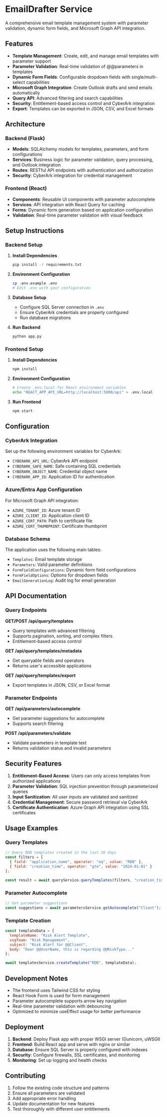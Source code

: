 # EmailDrafter Service

A comprehensive email template management system with parameter validation, dynamic form fields, and Microsoft Graph API integration.

## Features

- **Template Management**: Create, edit, and manage email templates with parameter support
- **Parameter Validation**: Real-time validation of @@parameters in templates
- **Dynamic Form Fields**: Configurable dropdown fields with single/multi-select capabilities
- **Microsoft Graph Integration**: Create Outlook drafts and send emails automatically
- **Query API**: Advanced filtering and search capabilities
- **Security**: Entitlement-based access control and CyberArk integration
- **Export**: Templates can be exported in JSON, CSV, and Excel formats

## Architecture

### Backend (Flask)
- **Models**: SQLAlchemy models for templates, parameters, and form configurations
- **Services**: Business logic for parameter validation, query processing, and Outlook integration
- **Routes**: RESTful API endpoints with authentication and authorization
- **Security**: CyberArk integration for credential management

### Frontend (React)
- **Components**: Reusable UI components with parameter autocomplete
- **Services**: API integration with React Query for caching
- **Forms**: Dynamic form generation based on application configuration
- **Validation**: Real-time parameter validation with visual feedback

## Setup Instructions

### Backend Setup

1. **Install Dependencies**
   ```bash
   pip install -r requirements.txt
   ```

2. **Environment Configuration**
   ```bash
   cp .env.example .env
   # Edit .env with your configuration
   ```

3. **Database Setup**
   - Configure SQL Server connection in `.env`
   - Ensure CyberArk credentials are properly configured
   - Run database migrations

4. **Run Backend**
   ```bash
   python app.py
   ```

### Frontend Setup

1. **Install Dependencies**
   ```bash
   npm install
   ```

2. **Environment Configuration**
   ```bash
   # Create .env.local for React environment variables
   echo "REACT_APP_API_URL=http://localhost:5000/api" > .env.local
   ```

3. **Run Frontend**
   ```bash
   npm start
   ```

## Configuration

### CyberArk Integration
Set up the following environment variables for CyberArk:
- `CYBERARK_API_URL`: CyberArk API endpoint
- `CYBERARK_SAFE_NAME`: Safe containing SQL credentials
- `CYBERARK_OBJECT_NAME`: Credential object name
- `CYBERARK_APP_ID`: Application ID for authentication

### Azure/Entra App Configuration
For Microsoft Graph API integration:
- `AZURE_TENANT_ID`: Azure tenant ID
- `AZURE_CLIENT_ID`: Application client ID
- `AZURE_CERT_PATH`: Path to certificate file
- `AZURE_CERT_THUMBPRINT`: Certificate thumbprint

### Database Schema

The application uses the following main tables:
- `Templates`: Email template storage
- `Parameters`: Valid parameter definitions
- `FormFieldConfigurations`: Dynamic form field configurations
- `FormFieldOptions`: Options for dropdown fields
- `EmailGenerationLog`: Audit log for email generation

## API Documentation

### Query Endpoints

**GET/POST /api/query/templates**
- Query templates with advanced filtering
- Supports pagination, sorting, and complex filters
- Entitlement-based access control

**GET /api/query/templates/metadata**
- Get queryable fields and operators
- Returns user's accessible applications

**GET /api/query/templates/export**
- Export templates in JSON, CSV, or Excel format

### Parameter Endpoints

**GET /api/parameters/autocomplete**
- Get parameter suggestions for autocomplete
- Supports search filtering

**POST /api/parameters/validate**
- Validate parameters in template text
- Returns validation status and invalid parameters

## Security Features

1. **Entitlement-Based Access**: Users can only access templates from authorized applications
2. **Parameter Validation**: SQL injection prevention through parameterized queries
3. **Input Sanitization**: All user inputs are validated and sanitized
4. **Credential Management**: Secure password retrieval via CyberArk
5. **Certificate Authentication**: Azure Graph API integration using SSL certificates

## Usage Examples

### Query Templates
```javascript
// Query RDB templates created in the last 30 days
const filters = [
  { field: "application_name", operator: "eq", value: "RDB" },
  { field: "creation_time", operator: "gte", value: "2024-01-01" }
];

const result = await queryService.queryTemplates(filters, "creation_time", "desc");
```

### Parameter Autocomplete
```javascript
// Get parameter suggestions
const suggestions = await parametersService.getAutocomplete("Client");
```

### Template Creation
```javascript
const templateData = {
  templateName: "Risk Alert Template",
  ssgTeam: "Risk Management",
  subject: "Risk Alert for @@Client",
  body: "Dear @@UserName, this is regarding @@RiskType..."
};

await templatesService.createTemplate("RDB", templateData);
```

## Development Notes

- The frontend uses Tailwind CSS for styling
- React Hook Form is used for form management
- Parameter autocomplete supports arrow key navigation
- Real-time parameter validation with debouncing
- Optimized to minimize useEffect usage for better performance

## Deployment

1. **Backend**: Deploy Flask app with proper WSGI server (Gunicorn, uWSGI)
2. **Frontend**: Build React app and serve with nginx or similar
3. **Database**: Ensure SQL Server is properly configured with indexes
4. **Security**: Configure firewalls, SSL certificates, and monitoring
5. **Monitoring**: Set up logging and health checks

## Contributing

1. Follow the existing code structure and patterns
2. Ensure all parameters are validated
3. Add appropriate error handling
4. Update documentation for new features
5. Test thoroughly with different user entitlements